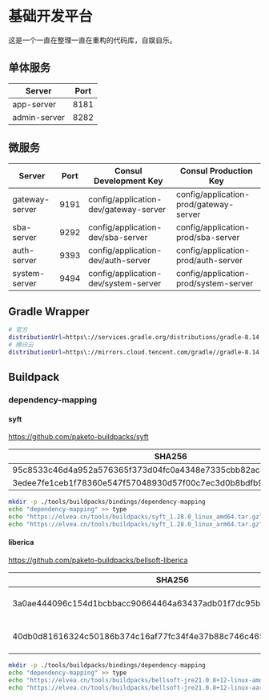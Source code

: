 # 基础开发平台

这是一个一直在整理一直在重构的代码库，自娱自乐。

## 单体服务

| Server       | Port |
|--------------|------|
| app-server   | 8181 |
| admin-server | 8282 |

## 微服务

| Server         | Port | Consul Development Key                | Consul Production Key                  |
|----------------|------|---------------------------------------|----------------------------------------|
| gateway-server | 9191 | config/application-dev/gateway-server | config/application-prod/gateway-server |
| sba-server     | 9292 | config/application-dev/sba-server     | config/application-prod/sba-server     |
| auth-server    | 9393 | config/application-dev/auth-server    | config/application-prod/auth-server    |
| system-server  | 9494 | config/application-dev/system-server  | config/application-prod/system-server  |

## Gradle Wrapper

```bash
# 官方
distributionUrl=https\://services.gradle.org/distributions/gradle-8.14.3-bin.zip
# 腾讯云
distributionUrl=https\://mirrors.cloud.tencent.com/gradle//gradle-8.14.3-bin.zip
```

## Buildpack

### dependency-mapping

#### syft

https://github.com/paketo-buildpacks/syft

| SHA256                                                           | URL                                                                                      |
|------------------------------------------------------------------|------------------------------------------------------------------------------------------|
| 95c8533c46d4a952a576365f373d04fc0a4348e7335cbb82ac3ea2bc66e1e58b | https://github.com/anchore/syft/releases/download/v1.28.0/syft_1.28.0_linux_arm64.tar.gz |
| 3edee7fe1ceb1f78360e547f57048930d57f00c7ec3d0b8bdfb902805f048468 | https://github.com/anchore/syft/releases/download/v1.28.0/syft_1.28.0_linux_amd64.tar.gz |

```bash
mkdir -p ./tools/buildpacks/bindings/dependency-mapping
echo "dependency-mapping" >> type
echo "https://elvea.cn/tools/buildpacks/syft_1.28.0_linux_amd64.tar.gz" >> 3edee7fe1ceb1f78360e547f57048930d57f00c7ec3d0b8bdfb902805f048468
echo "https://elvea.cn/tools/buildpacks/syft_1.28.0_linux_arm64.tar.gz" >> 95c8533c46d4a952a576365f373d04fc0a4348e7335cbb82ac3ea2bc66e1e58b
```

#### liberica

https://github.com/paketo-buildpacks/bellsoft-liberica

| SHA256                                                           | URL                                                                                                        |
|------------------------------------------------------------------|------------------------------------------------------------------------------------------------------------|
| 3a0ae444096c154d1bcbbacc90664464a63437adb01f7dc95b523e5d82074821 | https://github.com/bell-sw/Liberica/releases/download/21.0.8+12/bellsoft-jre21.0.8+12-linux-aarch64.tar.gz |
| 40db0d81616324c50186b374c16af77fc34f4e37b88c746c465d82d39f2dd8b5 | https://github.com/bell-sw/Liberica/releases/download/21.0.8+12/bellsoft-jre21.0.8+12-linux-amd64.tar.gz   |

```bash
mkdir -p ./tools/buildpacks/bindings/dependency-mapping
echo "dependency-mapping" >> type
echo "https://elvea.cn/tools/buildpacks/bellsoft-jre21.0.8+12-linux-amd64.tar.gz" >> 40db0d81616324c50186b374c16af77fc34f4e37b88c746c465d82d39f2dd8b5
echo "https://elvea.cn/tools/buildpacks/bellsoft-jre21.0.8+12-linux-aarch64.tar.gz" >> 3a0ae444096c154d1bcbbacc90664464a63437adb01f7dc95b523e5d82074821
```
